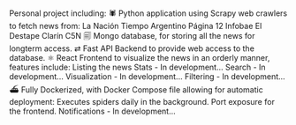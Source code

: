 Personal project including:
🕷 Python application using Scrapy web crawlers to fetch news from:
  La Nación
  Tiempo Argentino
  Página 12
  Infobae
  El Destape
  Clarín
  C5N
🗐 Mongo database, for storing all the news for longterm access.
⇄ Fast API Backend to provide web access to the database.
⚛ React Frontend to visualize the news in an orderly manner, features include:
  Listing the news
  Stats - In development...
  Search - In development...
  Visualization - In development...
  Filtering - In development...
⛴ Fully Dockerized, with Docker Compose file allowing for automatic deployment:
  Executes spiders daily in the background.
  Port exposure for the frontend.
  Notifications - In development...
